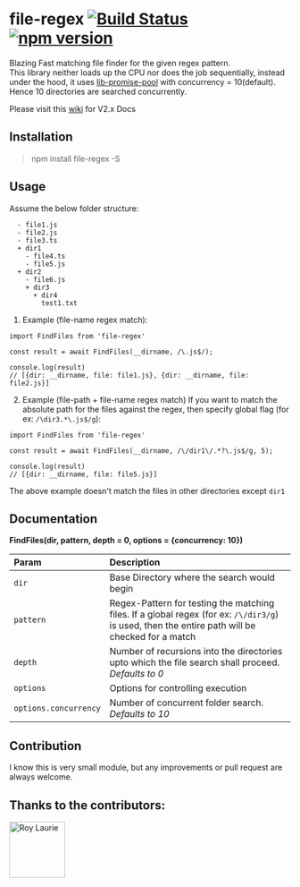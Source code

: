 # file-regex [![Build Status](https://travis-ci.org/AkashBabu/file-regex.svg?branch=master)](https://travis-ci.org/AkashBabu/file-regex) [![npm version](https://badge.fury.io/js/file-regex.svg)](https://badge.fury.io/js/file-regex)

Blazing Fast matching file finder for the given regex pattern.  
This library neither loads up the CPU nor does the job sequentially, instead under the hood, it uses [lib-promise-pool](https://github.com/AkashBabu/lib-promise-pool) with concurrency = 10(default). Hence 10 directories are searched concurrently.

Please visit this [wiki](https://github.com/AkashBabu/file-regex/wiki/Docs-V2.x) for V2.x Docs

## Installation

> npm install file-regex -S

## Usage

Assume the below folder structure:
```
  - file1.js
  - file2.js
  - file3.ts
  + dir1
    - file4.ts
    - file5.js
  + dir2
    - file6.js
    + dir3
      + dir4
        test1.txt

```

1. Example (file-name regex match):
```JS
import FindFiles from 'file-regex'

const result = await FindFiles(__dirname, /\.js$/);

console.log(result)
// [{dir: __dirname, file: file1.js}, {dir: __dirname, file: file2.js}]

```

2. Example (file-path + file-name regex match)
If you want to match the absolute path for the files against the regex, then  specify global flag (for ex: `/\dir3.*\.js$/g`):

```JS
import FindFiles from 'file-regex'

const result = await FindFiles(__dirname, /\/dir1\/.*?\.js$/g, 5);

console.log(result)
// [{dir: __dirname, file: file5.js}]

```
The above example doesn't match the files in other directories except `dir1`

## Documentation
**FindFiles(dir, pattern, depth = 0, options = {concurrency: 10})**

| Param | Description |
|:------|:------------|
| `dir` | Base Directory where the search would begin |
| `pattern` | Regex-Pattern for testing the matching files. If a global regex (for ex: `/\/dir3/g`) is used, then the entire path will be checked for a match |
| `depth` | Number of recursions into the directories upto which the file search shall proceed. *Defaults to 0* |
| `options` | Options for controlling execution |
| `options.concurrency` | Number of concurrent folder search. *Defaults to 10* |

## Contribution

I know this is very small module, but any improvements or pull request are always welcome.

## Thanks to the contributors:

<a href="https://github.com/roylaurie">
  <img src="https://avatars3.githubusercontent.com/u/281087?s=400&v=4" alt="Roy Laurie" width="100" height="100" title="Roy Laurie">
</a>

